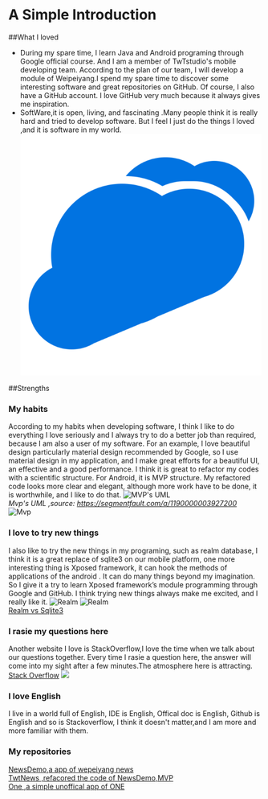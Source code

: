 #  A Simple Introduction

##What I loved
- During my spare time, I learn Java and Android programing through Google official course. And I am a member of TwTstudio's mobile developing team. According to the plan of our team, I will develop a module of Weipeiyang.I spend my spare time to discover some interesting software and great repositories on GitHub. Of course, I also have a GitHub account. I love GitHub very much because it always gives me inspiration.
- SoftWare,it is open, living, and fascinating .Many people think it is really hard and tried to develop software. But I feel I just do the things I loved ,and it is software in my world.  
 ![TwT](https://raw.githubusercontent.com/life2015/Rawfiles/master/156531380878613281.png)

##Strengths
### My habits
According to my habits when developing software, I think I like to do everything I love seriously and I always try to do a better job than required, because I am also a user of my software. For an example, I love beautiful design particularly material design recommended by Google, so I use material design in my application, and I make great efforts for a beautiful UI, an effective and a good performance. I think it is great to refactor my codes with a scientific structure. For Android, it is MVP structure. My refactored code looks more clear and elegant, although more work have to be done, it is worthwhile, and I like to do that.
![MVP's UML](https://sfault-image.b0.upaiyun.com/376/202/3762022390-56fde71603d5d_articlex)  
  *Mvp's UML ,source: https://segmentfault.com/a/1190000003927200*
![Mvp](https://sfault-image.b0.upaiyun.com/322/908/3229080209-56fde71591288_articlex)
### I love to try new things 
 I also like to try the new things in my programing, such as realm database, I think it is a great replace of sqlite3 on our mobile platform, one more interesting thing is Xposed framework, it can hook the methods of applications of the android . It can do many things beyond my imagination. So I give it a try to learn Xposed framework’s module programming through Google and GitHub. I think trying new things always make me excited, and I really like it.
![Realm](http://static1.squarespace.com/static/53fc4022e4b04305cfdf67b8/t/540ace3be4b08734f6c16e93/1409994300336/?format=750w) 
![Realm](http://static1.squarespace.com/static/53fc4022e4b04305cfdf67b8/t/540ac6f9e4b042802a348152/1409992444050/?format=750w)  
[Realm vs Sqlite3](http://sebastiandobrincu.com/blog/5-reasons-why-you-should-choose-realm-over-coredata)
### I rasie my questions here
Another website I love is StackOverflow,I love the time when we talk about our questions together. Every time I rasie a question here, the answer will come into my sight after a few minutes.The atmosphere here is attracting.  
[Stack Overflow](http://stackoverflow.com/)
![](http://b.hiphotos.baidu.com/baike/w%3D268/sign=00d8a78734d3d539c13d08c50287e927/8c1001e93901213f713cc9a556e736d12f2e95b8.jpg)  
### I love English
I live in a world full of English, IDE is English, Offical doc is English, Github is English and so is Stackoverflow, I think it doesn't matter,and I am more and more familiar with them.
### My repositories
[NewsDemo,a app of wepeiyang news](https://github.com/life2015/NewsDemo)  
[TwtNews ,refacored the code of NewsDemo,MVP](https://github.com/life2015/TwtNews)  
[One ,a simple unoffical app of ONE](https://github.com/life2015/One)
